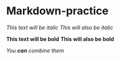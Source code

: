 # Markdown-practice
*This text will be italic*
_This will also be italic_

**This text will be bold**
__This will also be bold__

_You **can** combine them_
